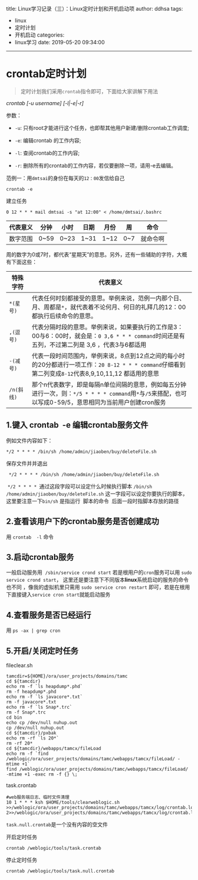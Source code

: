 title: Linux学习记录（三）：Linux定时计划和开机启动项
author: ddhsa
tags:
  - linux
  - 定时计划
  - 开机启动
categories:
  - linux学习
date: 2019-05-20 09:34:00
---

# crontab定时计划
>定时计划我们采用`crontab`指令即可，下面给大家讲解下用法

*crontab [-u username] [-l|-e|-r]*

参数：

* `-u`: 只有root才能进行这个任务，也即帮其他用户新建/删除crontab工作调度;

* `-e`: 编辑crontab 的工作内容;

* `-l`: 查阅crontab的工作内容;

* `-r`: 删除所有的crontab的工作内容，若仅要删除一项，请用-e去编辑。

范例一：用`dmtsai`的身份在每天的`12：00`发信给自己
```
crontab -e
```
建立任务
```
0 12 * * * mail dmtsai -s "at 12:00" < /home/dmtsai/.bashrc
```

代表意义|分钟|小时|日期|月份|周|命令
-|-|-|-|-|-|-
数字范围|0~59|0~23|1~31|1~12|0~7|就命令啊

周的数字为0或7时，都代表“星期天”的意思。另外，还有一些辅助的字符，大概有下面这些：

特殊字符|代表意义
-|-
`*(星号)`|代表任何时刻都接受的意思。举例来说，范例一内那个日、月、周都是`*`，就代表着不论何月、何日的礼拜几的12：00都执行后续命令的意思。
`,(逗号)`|代表分隔时段的意思。举例来说，如果要执行的工作是3：00与6：00时，就会是：`0 3,6 * * * command`时间还是有五列，不过第二列是 3,6 ，代表3与6都适用
`-(减号)`|代表一段时间范围内，举例来说，8点到12点之间的每小时的20分都进行一项工作：`20 8-12 * * * command`仔细看到第二列变成`8-12`代表8,9,10,11,12 都适用的意思
`/n(斜线)`|那个n代表数字，即是每隔n单位间隔的意思，例如每五分钟进行一次，则：`*/5 * * * * command`用`*`与`/5`来搭配，也可以写成0-59/5，意思相同为当前用户创建cron服务

## 1.键入 crontab  -e 编辑crontab服务文件

例如文件内容如下：
```
*/2 * * * * /bin/sh /home/admin/jiaoben/buy/deleteFile.sh
```
保存文件并并退出
```
 */2 * * * * /bin/sh /home/admin/jiaoben/buy/deleteFile.sh
 ```
 `*/2 * * * * `通过这段字段可以设定什么时候执行脚本
`/bin/sh /home/admin/jiaoben/buy/deleteFile.sh` 这一字段可以设定你要执行的脚本，这里要注意一下`bin/sh` 是指运行  脚本的命令  后面一段时指脚本存放的路径

## 2.查看该用户下的crontab服务是否创建成功
 用 `crontab  -l` 命令  

## 3.启动crontab服务 
一般启动服务用  `/sbin/service crond start` 若是根用户的`cron`服务可以用 `sudo service crond start`， 这里还是要注意下不同版本**linux**系统启动的服务的命令也不同 ，像我的虚拟机里只需用 `sudo service cron restart` 即可，若是在根用下直接键入`service cron start`就能启动服务

## 4.查看服务是否已经运行
用 `ps -ax | grep cron` 

## 5.开启/关闭定时任务

fileclear.sh

```
tamcdir=${HOME}/ora/user_projects/domains/tamc
cd ${tamcdir}
echo rm -f `ls heapdump*.phd`
rm -f heapdump*.phd
echo rm -f `ls javacore*.txt`
rm -f javacore*.txt
echo rm -f `ls Snap*.trc`
rm -f Snap*.trc
cd bin
echo cp /dev/null nuhup.out
cp /dev/null nuhup.out
cd ${tamcdir}/pxbak
echo rm -rf `ls 20*`
rm -rf 20*
cd ${tamcdir}/webapps/tamcx/fileLoad
echo rm -f `find /weblogic/ora/user_projects/domains/tamc/webapps/tamcx/fileLoad/ -mtime +1`
find /weblogic/ora/user_projects/domains/tamc/webapps/tamcx/fileLoad/ -mtime +1 -exec rm -f {} \;
```

task.crontab

```
#web服务端日志、临时文件清理
10 1 * * * ksh $HOME/tools/clearweblogic.sh >>/weblogic/ora/user_projects/domains/tamc/webapps/tamcx/log/crontab.log 2>>/weblogic/ora/user_projects/domains/tamc/webapps/tamcx/log/crontab.log
```

`task.null.crontab`是一个没有内容的空文件

开启定时任务 
```
crontab /weblogic/tools/task.crontab
```
停止定时任务
```
crontab /weblogic/tools/task.null.crontab
```
